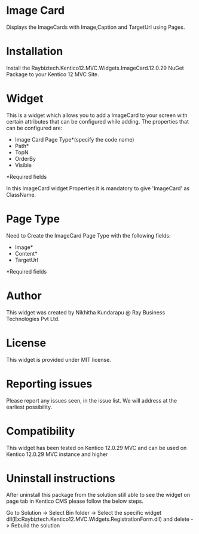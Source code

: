 # Image Card

Displays the ImageCards with Image,Caption and TargetUrl using Pages. 

# Installation

Install the Raybiztech.Kentico12.MVC.Widgets.ImageCard.12.0.29 NuGet Package to your Kentico 12 MVC Site. 

# Widget

This is a widget which allows you to add a ImageCard to your screen with certain attributes that can be configured while adding. The properties that can be configured are:

- Image Card Page Type*(specify the code name)
- Path*
- TopN
- OrderBy
- Visible

*Required fields

In this ImageCard widget Properties it is mandatory to give 'ImageCard' as ClassName.

# Page Type

Need to Create the ImageCard Page Type with the following fields:

- Image*
- Content*
- TargetUrl

*Required fields

# Author

This widget was created by Nikhitha Kundarapu @ Ray Business Technologies Pvt Ltd.

# License

This widget is provided under MIT license.

# Reporting issues

Please report any issues seen, in the issue list. We will address at the earliest possibility.

# Compatibility

This widget has been tested on Kentico 12.0.29 MVC and can be used on Kentico 12.0.29 MVC instance and higher

# Uninstall instructions

After uninstall this package from the solution still able to see the widget on page tab in Kentico CMS please follow the below steps.

Go to Solution -> Select Bin folder -> Select the specific widget dll(Ex:Raybiztech.Kentico12.MVC.Widgets.RegistrationForm.dll) and delete
-> Rebuild the solution
